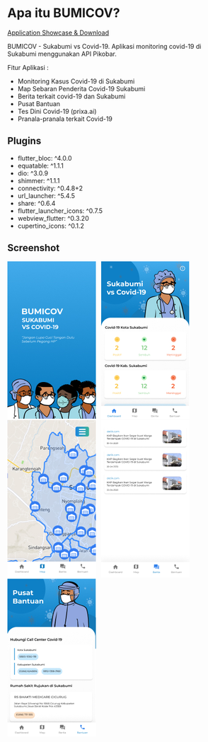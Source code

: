 # Apa itu BUMICOV?

 [Application Showcase & Download](https://adamnain.github.io/bumicov)


BUMICOV - Sukabumi vs Covid-19. Aplikasi monitoring covid-19 di Sukabumi menggunakan API Pikobar.

Fitur Aplikasi :
- Monitoring Kasus Covid-19 di Sukabumi
- Map Sebaran Penderita Covid-19 Sukabumi
- Berita terkait covid-19 dan Sukabumi
- Pusat Bantuan
- Tes Dini Covid-19 (prixa.ai)
- Pranala-pranala terkait Covid-19

## Plugins

- flutter_bloc: ^4.0.0
- equatable: ^1.1.1
- dio: ^3.0.9
- shimmer: ^1.1.1
- connectivity: ^0.4.8+2
- url_launcher: ^5.4.5
- share: ^0.6.4
- flutter_launcher_icons: ^0.7.5
- webview_flutter: ^0.3.20
- cupertino_icons: ^0.1.2

## Screenshot
<img src="https://github.com/adamnain/bumicov/blob/master/ss/screen-1.jpg" >&nbsp;&nbsp;
<img src="https://github.com/adamnain/bumicov/blob/master/ss/screen-2.jpg" >&nbsp;&nbsp;
<img src="https://github.com/adamnain/bumicov/blob/master/ss/screen-3.jpg" >&nbsp;&nbsp;
<img src="https://github.com/adamnain/bumicov/blob/master/ss/screen-4.jpg" >&nbsp;&nbsp;
<img src="https://github.com/adamnain/bumicov/blob/master/ss/screen-5.jpg" >&nbsp;&nbsp;
